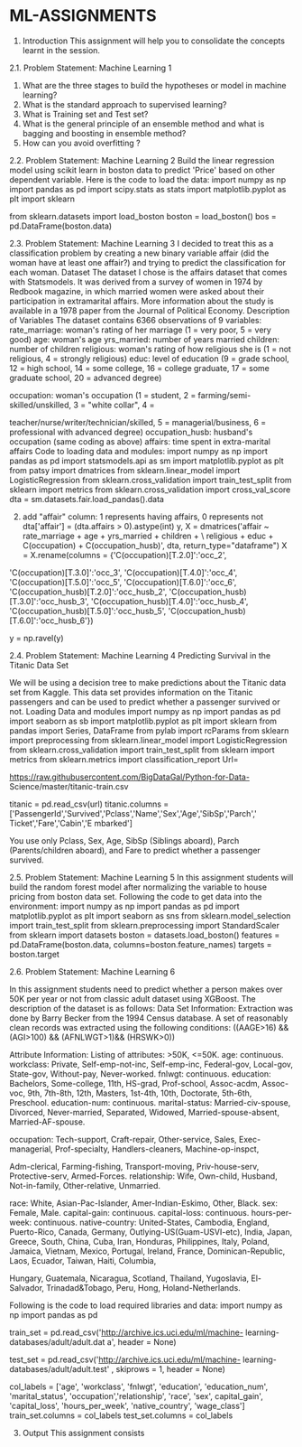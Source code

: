 # ML-ASSIGNMENTS

1. Introduction
This assignment will help you to consolidate the concepts learnt in the
session.

2.1. Problem Statement: Machine Learning 1

1. What are the three stages to build the hypotheses or model in machine
learning?
2. What is the standard approach to supervised learning?
3. What is Training set and Test set?
4. What is the general principle of an ensemble method and what is
bagging and boosting in ensemble method?
5. How can you avoid overfitting ?

2.2. Problem Statement: Machine Learning 2
Build the linear regression model using scikit learn in boston data to predict
'Price' based on other dependent variable.
Here is the code to load the data:
import numpy as np
import pandas as pd
import scipy.stats as stats
import matplotlib.pyplot as plt
import sklearn

from sklearn.datasets import load_boston
boston = load_boston()
bos = pd.DataFrame(boston.data)

2.3. Problem Statement: Machine Learning 3
I decided to treat this as a classification problem by creating a new binary
variable affair (did the woman have at least one affair?) and trying to
predict the classification for each woman.
Dataset
The dataset I chose is the affairs dataset that comes with Statsmodels. It
was derived from a survey of women in 1974 by Redbook magazine, in
which married women were asked about their participation in extramarital
affairs. More information about the study is available in a 1978 paper from
the Journal of Political Economy.
Description of Variables
The dataset contains 6366 observations of 9 variables:
rate_marriage: woman's rating of her marriage (1 = very poor, 5 =
very good)
age: woman's age
yrs_married: number of years married
children: number of children
religious: woman's rating of how religious she is (1 = not religious, 4 =
strongly religious)
educ: level of education (9 = grade school, 12 = high school, 14 =
some college, 16 = college graduate, 17 = some graduate school, 20
= advanced degree)

occupation: woman's occupation (1 = student, 2 = farming/semi-
skilled/unskilled, 3 = "white collar", 4 =

teacher/nurse/writer/technician/skilled, 5 = managerial/business, 6 =
professional with advanced degree)
occupation_husb: husband's occupation (same coding as above)
affairs: time spent in extra-marital affairs
Code to loading data and modules:
import numpy as np
import pandas as pd
import statsmodels.api as sm
import matplotlib.pyplot as plt
from patsy import dmatrices
from sklearn.linear_model
import LogisticRegression from
sklearn.cross_validation
import train_test_split from sklearn
import metrics from
sklearn.cross_validation
import cross_val_score dta =
sm.datasets.fair.load_pandas().data

2. add "affair" column: 1 represents having
affairs, 0 represents not dta['affair'] = (dta.affairs >
0).astype(int)
y, X = dmatrices('affair ~ rate_marriage + age +
yrs_married + children + \ religious + educ +
C(occupation) + C(occupation_husb)',
dta, return_type="dataframe")
X = X.rename(columns =
{'C(occupation)[T.2.0]':'occ_2',

'C(occupation)[T.3.0]':'occ_3',
'C(occupation)[T.4.0]':'occ_4',
'C(occupation)[T.5.0]':'occ_5',
'C(occupation)[T.6.0]':'occ_6',
'C(occupation_husb)[T.2.0]':'occ_husb_2',
'C(occupation_husb)[T.3.0]':'occ_husb_3',
'C(occupation_husb)[T.4.0]':'occ_husb_4',
'C(occupation_husb)[T.5.0]':'occ_husb_5',
'C(occupation_husb)[T.6.0]':'occ_husb_6'})

y = np.ravel(y)

2.4. Problem Statement: Machine Learning 4
Predicting Survival in the Titanic Data Set

We will be using a decision tree to make predictions about the Titanic data
set from Kaggle. This data set provides information on the Titanic
passengers and can be used to predict whether a passenger survived or
not.
Loading Data and modules
import numpy as np
import pandas as pd
import seaborn as sb
import matplotlib.pyplot as plt
import sklearn
from pandas import Series, DataFrame
from pylab import rcParams
from sklearn import preprocessing
from sklearn.linear_model import LogisticRegression
from sklearn.cross_validation import train_test_split
from sklearn import metrics
from sklearn.metrics import classification_report
Url=

https://raw.githubusercontent.com/BigDataGal/Python-for-Data-
Science/master/titanic-train.csv

titanic = pd.read_csv(url)
titanic.columns =
['PassengerId','Survived','Pclass','Name','Sex','Age','SibSp','Parch','
Ticket','Fare','Cabin','E mbarked']

You use only Pclass, Sex, Age, SibSp (Siblings aboard), Parch
(Parents/children aboard), and Fare to predict whether a passenger
survived.

2.5. Problem Statement: Machine Learning 5
In this assignment students will build the random forest model after
normalizing the variable to house pricing from boston data set.
Following the code to get data into the environment:
import numpy as np
import pandas as pd
import matplotlib.pyplot as plt
import seaborn as sns
from sklearn.model_selection import
train_test_split from
sklearn.preprocessing import
StandardScaler from sklearn import
datasets boston = datasets.load_boston()
features = pd.DataFrame(boston.data,
columns=boston.feature_names)
targets = boston.target

2.6. Problem Statement: Machine Learning 6

In this assignment students need to predict whether a person makes over
50K per year or not from classic adult dataset using XGBoost. The
description of the dataset is as follows:
Data Set Information:
Extraction was done by Barry Becker from the 1994 Census
database. A set of reasonably clean records was extracted using the
following conditions: ((AAGE>16) && (AGI>100) &&
(AFNLWGT>1)&& (HRSWK>0))

Attribute Information:
Listing of attributes: >50K, <=50K.
age: continuous.
workclass: Private, Self-emp-not-inc, Self-emp-inc, Federal-gov,
Local-gov, State-gov, Without-pay, Never-worked.
fnlwgt: continuous.
education: Bachelors, Some-college, 11th, HS-grad, Prof-school,
Assoc-acdm, Assoc-voc, 9th, 7th-8th, 12th, Masters, 1st-4th, 10th,
Doctorate, 5th-6th, Preschool.
education-num: continuous.
marital-status: Married-civ-spouse, Divorced, Never-married,
Separated, Widowed, Married-spouse-absent, Married-AF-spouse.

occupation: Tech-support, Craft-repair, Other-service, Sales, Exec-
managerial, Prof-specialty, Handlers-cleaners, Machine-op-inspct,

Adm-clerical, Farming-fishing, Transport-moving, Priv-house-serv,
Protective-serv, Armed-Forces.
relationship: Wife, Own-child, Husband, Not-in-family, Other-relative,
Unmarried.

race: White, Asian-Pac-Islander, Amer-Indian-Eskimo, Other, Black.
sex: Female, Male.
capital-gain: continuous.
capital-loss: continuous.
hours-per-week: continuous.
native-country: United-States, Cambodia, England, Puerto-Rico,
Canada, Germany, Outlying-US(Guam-USVI-etc), India, Japan,
Greece, South, China, Cuba, Iran, Honduras, Philippines, Italy,
Poland, Jamaica, Vietnam, Mexico, Portugal, Ireland, France,
Dominican-Republic, Laos, Ecuador, Taiwan, Haiti, Columbia,

Hungary, Guatemala, Nicaragua, Scotland, Thailand, Yugoslavia, El-
Salvador, Trinadad&Tobago, Peru, Hong, Holand-Netherlands.

Following is the code to load required libraries and data:
import numpy as np
import pandas as pd

train_set = pd.read_csv('http://archive.ics.uci.edu/ml/machine-
learning-databases/adult/adult.dat a', header = None)

test_set = pd.read_csv('http://archive.ics.uci.edu/ml/machine-
learning-databases/adult/adult.test' , skiprows = 1, header = None)

col_labels = ['age', 'workclass', 'fnlwgt', 'education',
'education_num', 'marital_status', 'occupation','relationship', 'race',
'sex', capital_gain', 'capital_loss', 'hours_per_week',
'native_country', 'wage_class']
train_set.columns = col_labels
test_set.columns = col_labels

3. Output
This assignment consists
